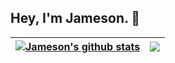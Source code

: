 ## Hey, I'm Jameson. 👋

| <a href="https://github.com/anuraghazra/github-readme-stats"><img align="center" src="https://github-readme-stats.vercel.app/api?username=jameson-crate&show_icons=true&include_all_commits=true&theme=default&hide_border=true" alt="Jameson's github stats" /></a> | <a href="https://github.com/anuraghazra/github-readme-stats"><img align="center" src="https://github-readme-stats.vercel.app/api/top-langs/?username=jameson-crate&layout=compact&theme=default&hide_border=true" /></a> |
| ------------- | ------------- |
